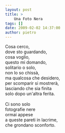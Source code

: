 ```yaml
---
layout: post
title: >
    Una Foto Nera
tags: []
date: 2009-02-02 14:37:00
author: pietro
---
```

Cosa cerco,<br/>dove sto guardando,<br/>cosa voglio,<br/>questo mi domando,<br/>solitario o solo,<br/>non lo so chissà,<br/>ma qualcosa che desidero,<br/>per scomparir si mostrerà,<br/>lasciando che sia finita<br/>solo dopo un'altra ferita.<br/><br/>Ci sono solo<br/>fotografie nere<br/>ormai appese<br/>a queste pareti in lacrime,<br/>che grondano sconforto.
